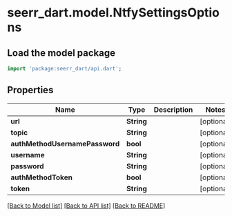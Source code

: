 # seerr_dart.model.NtfySettingsOptions

## Load the model package
```dart
import 'package:seerr_dart/api.dart';
```

## Properties
Name | Type | Description | Notes
------------ | ------------- | ------------- | -------------
**url** | **String** |  | [optional] 
**topic** | **String** |  | [optional] 
**authMethodUsernamePassword** | **bool** |  | [optional] 
**username** | **String** |  | [optional] 
**password** | **String** |  | [optional] 
**authMethodToken** | **bool** |  | [optional] 
**token** | **String** |  | [optional] 

[[Back to Model list]](../README.md#documentation-for-models) [[Back to API list]](../README.md#documentation-for-api-endpoints) [[Back to README]](../README.md)


